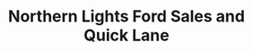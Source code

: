 ---
title: "Northern Lights Ford Sales and Quick Lane"
url: /wawa/northern-lights-ford-sales-and-quick-lane/
shop: car
---